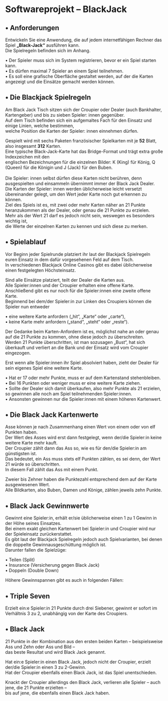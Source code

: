 # Softwareprojekt – BlackJack

## • Anforderungen
Entwickeln Sie eine Anwendung, die auf jedem internetfähigen Rechner das Spiel <b>„Black-Jack“</b> ausführen kann.<br>
Die Spielregeln befinden sich im Anhang.

• Der Spieler muss sich im System registrieren, bevor er ein Spiel starten kann.<br>
• Es dürfen maximal 7 Spieler an einem Spiel teilnehmen.<br>
• Es soll eine grafische Oberfläche gestaltet werden, auf der die Karten angezeigt und die Einsätze gemacht werden können.<br>

## • Die Blackjack Spielregeln

Am Black Jack Tisch sitzen sich der Croupier oder Dealer (auch Bankhalter, Kartengeber) und bis zu sieben Spieler: innen gegenüber.<br> 
Auf dem Tisch befinden sich ein aufgemaltes Fach für den Einsatz und einige Linien, welche bestimmen,<br> 
welche Position die Karten der Spieler: innen einnehmen dürfen.<br>

Gespielt wird mit sechs Paketen französischer Spielkarten mit je <b>52</b> Blatt, also insgesamt <b>312</b> Karten.<br>
Eine typische Black-Jack-Karte hat das Bridge-Format und trägt extra große Indexzeichen mit den<br>
englischen Bezeichnungen für die einzelnen Bilder: K (King) für König, Q (Queen) für die Königin und J (Jack) für den Buben.<br><br>
Die Spieler: innen selbst dürfen diese Karten nicht berühren, denn ausgespielten und einsammeln übernimmt immer der Black Jack Dealer.<br>
Die Karten der Spieler: innen werden üblicherweise leicht versetzt übereinander gelegt, um den Wert jeder Karte noch gut erkennen zu können.<br>
Ziel des Spiels ist es, mit zwei oder mehr Karten näher an 21 Punkte heranzukommen als der Dealer, oder genau die 21 Punkte zu erzielen.<br> 
Mehr als der Wert 21 darf es jedoch nicht sein, weswegen es besonders wichtig ist,<br>
die Werte der einzelnen Karten zu kennen und sich diese zu merken.

## • Spielablauf

Vor Beginn jeder Spielrunde platziert ihr laut der Blackjack Spielregeln euren Einsatz in dem dafür vorgesehenen Feld auf dem Tisch.<br>
In verschiedenen Blackjack Online Casinos gibt es dabei üblicherweise einen festgelegten Höchsteinsatz.<br>

Sind alle Einsätze platziert, teilt der Dealer die Karten aus.<br>
Alle Spieler:innen und der Croupier erhalten eine offene Karte. Anschließend gibt es nur noch für die Spieler:innen eine zweite offene Karte.<br>
Beginnend bei dem/der Spieler:in zur Linken des Croupiers können die Spieler nun entweder<br>

  • eine weitere Karte anfordern („hit“, „Karte“ oder „carte“),<br>
  • keine Karte mehr anfordern („stand“, „steht“ oder „reste“).<br>

Der Gedanke beim Karten-Anfordern ist es, möglichst nahe an oder genau auf die 21 Punkte zu kommen, ohne diese jedoch zu überschreiten.<br>
Werden 21 Punkte überschritten, ist man sozusagen „Bust“, hat sich überkauft und verliert an die Bank und der Einsatz wird vom Croupier eingezogen.<br>

Erst wenn alle Spieler:innen ihr Spiel absolviert haben, zieht der Dealer für sein eigenes Spiel eine weitere Karte.<br>

  • Hat er 17 oder mehr Punkte, muss er auf dem Kartenstand stehenbleiben.<br>
  • Bei 16 Punkten oder weniger muss er eine weitere Karte ziehen.<br>
  • Sollte der Dealer sich damit überkaufen, also mehr Punkte als 21 erzielen, so gewinnen alle noch am Spiel teilnehmenden Spieler:innen.<br>
  • Ansonsten gewinnen nur die Spieler:innen mit einem höheren Kartenwert.<br>

## • Die Black Jack Kartenwerte

Asse können je nach Zusammenhang einen Wert von einem oder von elf Punkten haben.<br>
Der Wert des Asses wird erst dann festgelegt, wenn der/die Spieler:in keine weitere Karte mehr kauft.<br>
Der Croupier zählt dann das Ass so, wie es für den/die Spieler:in am günstigsten ist.<br>
Das bedeutet, ein Ass muss stets elf Punkten zählen, es sei denn, der Wert 21 würde so überschritten. 
<br>In diesem Fall zählt das Ass mit einem Punkt.<br>

Zweier bis Zehner haben die Punktezahl entsprechend dem auf der Karte ausgewiesenen Wert.<br>
Alle Bildkarten, also Buben, Damen und Könige, zählen jeweils zehn Punkte.<br>

## • Black Jack Gewinnwerte

Gewinnt eine Spieler:in, erhält er/sie üblicherweise einen 1 zu 1 Gewinn in der Höhe seines Einsatzes.<br> 
Bei einem exakt gleichen Kartenwert bei Spieler:in und Croupier wird nur der Spieleinsatz zurückerstattet.<br>
Es gibt laut der Blackjack Spielregeln jedoch auch Spielvarianten, bei denen die doppelte Gewinnausgeschüttung möglich ist.<br>
Darunter fallen die Spielzüge:<br>

  • Teilen (Split)<br>
  • Insurance (Versicherung gegen Black Jack)<br>
  • Doppeln (Double Down)<br>

Höhere Gewinnspannen gibt es auch in folgenden Fällen:<br>

## • Triple Seven

Erzielt ein:e Spieler:in 21 Punkte durch drei Siebener, gewinnt er sofort im Verhältnis 3 zu 2, unabhängig von der Karte des Croupiers.<br>

## • Black Jack

21 Punkte in der Kombination aus den ersten beiden Karten – beispielsweise Ass und Zehn oder Ass und Bild –
<br>das beste Resultat und wird Black Jack genannt.<br>

Hat ein:e Spieler:in einen Black Jack, jedoch nicht der Croupier, erzielt der/die Spieler:in einen 3 zu 2-Gewinn. 
<br>Hat der Croupier ebenfalls einen Black Jack, ist das Spiel unentschieden.<br>

Knackt der Croupier allerdings den Black Jack, verlieren alle Spieler – auch jene, die 21 Punkte erzielten –<br>
bis auf jene, die ebenfalls einen Black Jack haben.<br>
